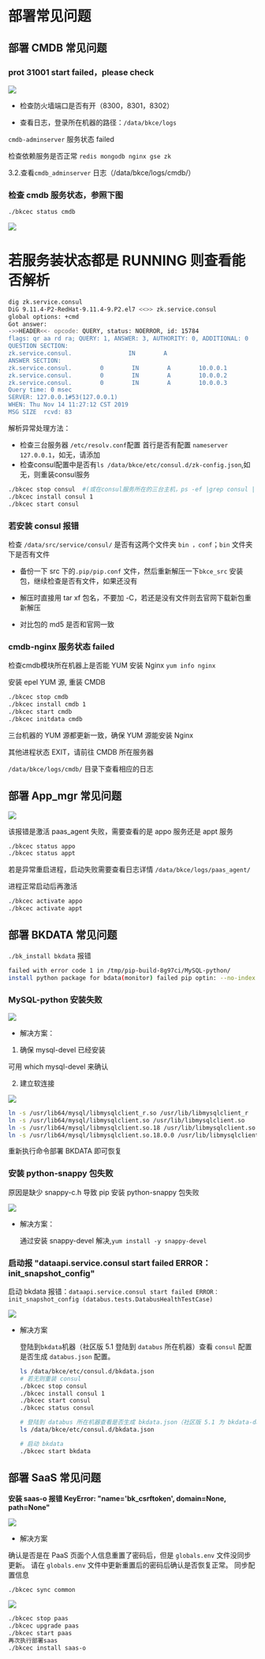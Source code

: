 # 部署常见问题

## 部署 CMDB 常见问题

### prot 31001 start failed，please check 

![](../assets/cmdb-31001.png)

- 检查防火墙端口是否有开（8300，8301，8302）
 
- 查看日志，登录所在机器的路径：`/data/bkce/logs`

`cmdb-adminserver` 服务状态 failed 

 检查依赖服务是否正常 `redis mongodb nginx gse zk` 
 
 3.2.查看`cmdb_adminserver` 日志（/data/bkce/logs/cmdb/）
 
 
### 检查 cmdb 服务状态，参照下图

```bash
./bkcec status cmdb

```

![](../assets/cmdb-faq.png)

# 若服务装状态都是 RUNNING 则查看能否解析

```bash
dig zk.service.consul 
DiG 9.11.4-P2-RedHat-9.11.4-9.P2.el7 <<>> zk.service.consul
global options: +cmd
Got answer:
->>HEADER<<- opcode: QUERY, status: NOERROR, id: 15784
flags: qr aa rd ra; QUERY: 1, ANSWER: 3, AUTHORITY: 0, ADDITIONAL: 0
QUESTION SECTION:
zk.service.consul.                IN        A
ANSWER SECTION:
zk.service.consul.        0        IN        A        10.0.0.1
zk.service.consul.        0        IN        A        10.0.0.2
zk.service.consul.        0        IN        A        10.0.0.3
Query time: 0 msec
SERVER: 127.0.0.1#53(127.0.0.1)   
WHEN: Thu Nov 14 11:27:12 CST 2019
MSG SIZE  rcvd: 83
```
解析异常处理方法：

- 检查三台服务器 `/etc/resolv.conf`配置  首行是否有配置 `nameserver 127.0.0.1`，如无，请添加
- 检查consul配置中是否有`ls /data/bkce/etc/consul.d/zk-config.json`,如无，则重装consul服务
```bash
./bkcec stop consul  #(或在consul服务所在的三台主机，ps -ef |grep consul | awk '{print $2}'  |xargs kill -9)
./bkcec install consul 1
./bkcec start consul
```

### 若安装 consul 报错
 
检查 `/data/src/service/consul/` 是否有这两个文件夹 `bin ，conf`；`bin` 文件夹下是否有文件

- 备份一下 src 下的`.pip/pip.conf` 文件，然后重新解压一下`bkce_src` 安装包，继续检查是否有文件，如果还没有
 
- 解压时直接用 tar xf 包名，不要加 -C，若还是没有文件则去官网下载新包重新解压
 
- 对比包的 md5 是否和官网一致
 

### cmdb-nginx 服务状态 failed 

检查cmdb模块所在机器上是否能 YUM 安装 Nginx `yum info nginx` 
 
 安装 epel YUM 源, 重装 CMDB

```bash
./bkcec stop cmdb 
./bkcec install cmdb 1 
./bkcec start cmdb 
./bkcec initdata cmdb

```

三台机器的 YUM 源都更新一致，确保 YUM 源能安装 Nginx

其他进程状态 EXIT，请前往 CMDB 所在服务器

`/data/bkce/logs/cmdb/` 目录下查看相应的日志



## 部署 App_mgr 常见问题

![](../assets/saas-faq.png)


该报错是激活 paas_agent 失败，需要查看的是 appo 服务还是 appt 服务

```bash
./bkcec status appo
./bkcec status appt 
```

若是异常重启进程，启动失败需要查看日志详情 `/data/bkce/logs/paas_agent/`

进程正常启动后再激活

```bash
./bkcec activate appo
./bkcec activate appt
```

## 部署 BKDATA 常见问题

`./bk_install bkdata` 报错

```bash
failed with error code 1 in /tmp/pip-build-8g97ci/MySQL-python/
install python package for bdata(monitor) failed pip optin: --no-index --find-links=/data/src/bkdata/support-fileds/pkgs
```

### MySQL-python 安装失败

![](../assets/bkdata-faq1.png)

- 解决方案：

1. 确保 mysql-devel 已经安装

可用 which mysql-devel 来确认

2. 建立软连接

![](../assets/bkdata-faq2.png)

```bash
ln -s /usr/lib64/mysql/libmysqlclient_r.so /usr/lib/libmysqlclient_r
ln -s /usr/lib64/mysql/libmysqlclient.so /usr/lib/libmysqlclient.so
ln -s /usr/lib64/mysql/libmysqlclient.so.18 /usr/lib/libmysqlclient.so.18
ln -s /usr/lib64/mysql/libmysqlclient.so.18.0.0 /usr/lib/libmysqlclient.so.18.0.0
```


重新执行命令部署 BKDATA 即可恢复

### 安装 python-snappy 包失败

原因是缺少 snappy-c.h 导致 pip 安装 python-snappy 包失败

![](../assets/bkdata-faq3.png)

- 解决方案：

    通过安装 snappy-devel 解决,`yum install -y snappy-devel `

### 启动报 "dataapi.service.consul start failed ERROR： init_snapshot_config"  

启动 bkdata 报错：`dataapi.service.consul start failed ERROR： init_snapshot_config (databus.tests.DatabusHealthTestCase)`

![](../assets/bkdata-faq4.png)

- 解决方案

  登陆到`bkdata`机器（社区版 5.1 登陆到 `databus` 所在机器）查看 `consul` 配置是否生成 `databus.json` 配置。
    
    ```bash
    ls /data/bkce/etc/consul.d/bkdata.json
    # 若无则重装 consul
    ./bkcec stop consul
    ./bkcec install consul 1
    ./bkcec start consul
    ./bkcec status consul
  
    # 登陆到 databus 所在机器查看是否生成 bkdata.json（社区版 5.1 为 bkdata-databus.json，bkdata-dataapi.jsonbkdata-monitor.json）
    ls /data/bkce/etc/consul.d/bkdata.json
  
    # 启动 bkdata
    ./bkcec start bkdata
   ```

## 部署 SaaS 常见问题

**安装 saas-o 报错 KeyError: "name='bk_csrftoken', domain=None, path=None"**

![](../assets/saas-key.png)

- 解决方案

确认是否是在 PaaS 页面个人信息重置了密码后，但是 `globals.env` 文件没同步更新。 请在 `globals.env` 文件中更新重置后的密码后确认是否恢复正常。
同步配置信息
```bash
./bkcec sync common
```
![](../assets/saas.png)
```bash
./bkcec stop paas
./bkcec upgrade paas
./bkcec start paas
再次执行部署saas
./bkcec install saas-o
```
 
